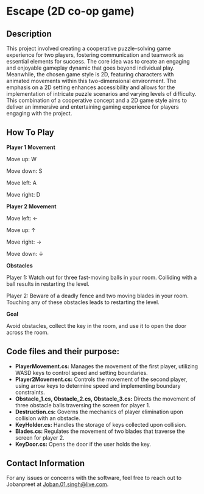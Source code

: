 # **Escape (2D co-op game)**

## **Description**

This project involved creating a cooperative puzzle-solving game experience for two players, fostering communication and teamwork as essential elements for success. The core idea was to create an engaging and enjoyable gameplay dynamic that goes beyond individual play. Meanwhile, the chosen game style is 2D, featuring characters with animated movements within this two-dimensional environment. The emphasis on a 2D setting enhances accessibility and allows for the implementation of intricate puzzle scenarios and varying levels of difficulty. This combination of a cooperative concept and a 2D game style aims to deliver an immersive and entertaining gaming experience for players engaging with the project.

## **How To Play**

**Player 1 Movement**

Move up: W

Move down: S

Move left: A

Move right: D

**Player 2 Movement**

Move left: ←

Move up: ↑

Move right: →

Move down: ↓

**Obstacles**

Player 1: Watch out for three fast-moving balls in your room. Colliding with a ball results in restarting the level.

Player 2: Beware of a deadly fence and two moving blades in your room. Touching any of these obstacles leads to restarting the level.

**Goal**

Avoid obstacles, collect the key in the room, and use it to open the door across the room.

## **Code files and their purpose:**

- **PlayerMovement.cs:** Manages the movement of the first player, utilizing WASD keys to control speed and setting boundaries.
- **Player2Movement.cs:** Controls the movement of the second player, using arrow keys to determine speed and implementing boundary constraints.
- **Obstacle\_1.cs, Obstacle\_2.cs, Obstacle\_3.cs:** Directs the movement of three obstacle balls traversing the screen for player 1.
- **Destruction.cs:** Governs the mechanics of player elimination upon collision with an obstacle.
- **KeyHolder.cs:** Handles the storage of keys collected upon collision.
- **Blades.cs:** Regulates the movement of two blades that traverse the screen for player 2.
- **KeyDoor.cs:** Opens the door if the user holds the key.

## **Contact Information**

For any issues or concerns with the software, feel free to reach out to Jobanpreet at Joban.01.singh@live.com.
